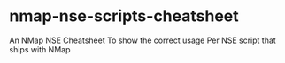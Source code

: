 # nmap-nse-scripts-cheatsheet
An NMap NSE Cheatsheet To show the correct usage Per NSE script that ships with NMap
